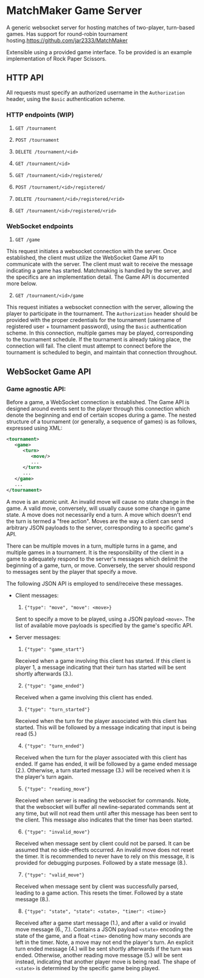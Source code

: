 # MatchMaker Game Server

A generic websocket server for hosting matches of two-player, turn-based games. Has support for round-robin tournament hosting.https://github.com/jar2333/MatchMaker 

Extensible using a provided game interface. To be provided is an example implementation of Rock Paper Scissors.

## HTTP API

All requests must specify an authorized username in the `Authorization` header, using the `Basic` authentication scheme. 

<!-- 

Question: Should /game and /game/ws be different endpoints? 
The motivation is the following formulation:

The GET /game HTTP endpoint starts a matchmaking process to find a game,
then it returns a token which can be used to connect to the game through 
the GET /game/ws WebSocket endpoint (HTTP + Connection: Upgrade header).

Alternatively, GET /game is a WebSocket endpoint, and it establishes a 
connection to a game which the server implicitly matchmakes for. 

Going with the second one, for now.

-->

<!-- 
   Add documentation for sent payloads/parameters and response payloads/parameters.
-->

### HTTP endpoints (WIP)

1. `GET /tournament`

2. `POST /tournament`

3. `DELETE /tournament/<id>`

4. `GET /tournament/<id>`

5. `GET /tournament/<id>/registered/`

6. `POST /tournament/<id>/registered/`

7. `DELETE /tournament/<id>/registered/<rid>`

8. `GET /tournament/<id>/registered/<rid>`

### WebSocket endpoints

1. `GET /game`

This request initiates a websocket connection with the server. Once established, the client must utilize the WebSocket Game API to communicate with the server.
The client must wait to receive the message indicating a game has started. Matchmaking is handled by the server, and the specifics are an implementation detail.
The Game API is documented more below.

2. `GET /tournament/<id>/game`

This request initiates a websocket connection with the server, allowing the player to participate in the tournament. 
The `Authorization` header should be provided with the proper credentials for the tournament (username of registered user + tournament password), using the `Basic` authentication scheme. In this connection, multiple games may be played, corresponding to the tournament schedule. If the tournament is already taking place, the connection will fail. The client must attempt to connect before the tournament is scheduled to begin, and maintain that connection throughout.


<!-- This command registers the client as a player. Closing the WebSocket connection before the torunament starts will unregister the player, requiring that this command be run again upon reconnection. The `<id>` field must be a unique identifier for a tournament. -->

## WebSocket Game API

### Game agnostic API:

Before a game, a WebSocket connection is established. The Game API is designed around events sent to the player through this connection 
which denote the beginning and end of certain scopes during a game. The nested structure of a tournament (or generally, a sequence of games) is as follows, expressed using XML:

```xml
<tournament>
   <game>
      <turn>
         <move/>
         ...
      </turn>
      ...
   </game>
   ...
</tournament>
```

A move is an atomic unit. An invalid move will cause no state change in the game. A valid move, conversely, will usually cause some change in game state. A move does not necessarily end a turn. A move which doesn't end the turn is termed a "free action". Moves are the way a client can send arbitrary JSON payloads to the server, corresponding to a specific game's API.

There can be multiple moves in a turn, multiple turns in a game, and multiple games in a tournament. It is the responsibility of the client in a game to adequately respond to the server's messages which delimit the beginning of a game, turn, or move. Conversely,
the server should respond to messages sent by the player that specify a move.

The following JSON API is employed to send/receive these messages.

 * Client messages:
    1. `{"type": "move", "move": <move>}`

    Sent to specify a move to be played, using a JSON payload `<move>`. The list of available move payloads is specified by the game's specific API.

 * Server messages:
     1. `{"type": "game_start"}`

     Received when a game involving this client has started. If this client is player 1, a message indicating that their turn has started will be sent shortly afterwards (3.).

     2. `{"type": "game_ended"}`

     Received when a game involving this client has ended.

     3. `{"type": "turn_started"}`

     Received when the turn for the player associated with this client has started. This will be followed by a message indicating that input is being read (5.)

     4. `{"type": "turn_ended"}`

     Received when the turn for the player associated with this client has ended. If game has ended, it will be followed by a game ended message (2.). Otherwise, a turn started message (3.) will be received when it is the player's turn again.

     5. `{"type": "reading_move"}`

     Received when server is reading the websocket for commands. Note, that the websocket will buffer all newline-separated commands sent at any time, but will not read them until after this message has been sent to the client. This message also indicates that the timer has been started.

     6. `{"type": "invalid_move"}`

     Received when message sent by client could not be parsed. It can be assumed that no side-effects occurred. An invalid move does not reset the timer. It is recommended to never have to rely on this message, it is provided for debugging purposes. Followed by a state message (8.).

     7. `{"type": "valid_move"}`

     Received when message sent by client was successfully parsed, leading to a game action. This resets the timer. Followed by a state message (8.).

     8. `{"type": "state", "state": <state>, "timer": <time>}`

     Received after a game start message (1.), and after a valid or invalid move message (6., 7.). Contains a JSON payload `<state>` encoding the state of the game, and a float `<time>` denoting how many seconds are left in the timer. Note, a move may not end the player's turn. An explicit turn ended message (4.) will be sent shortly afterwards if the turn was ended. Otherwise, another reading move message (5.) will be sent instead, indicating that another player move is being read. The shape of `<state>` is determined by the specific game being played.
